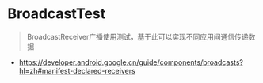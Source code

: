 # BroadcastTest

> BroadcastReceiver广播使用测试，基于此可以实现不同应用间通信传递数据

* https://developer.android.google.cn/guide/components/broadcasts?hl=zh#manifest-declared-receivers